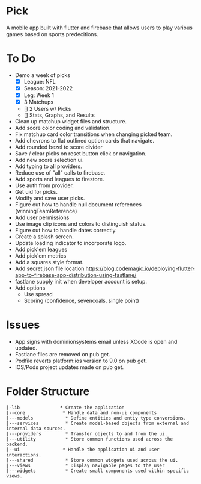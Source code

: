 
# Pick

A mobile app built with flutter and firebase that allows users to play various games based on sports predecitions.

# To Do
- Demo a week of picks
    - [x] League: NFL
    - [x] Season: 2021-2022
    - [x] Leg: Week 1
    - [x] 3 Matchups
    - [] 2 Users w/ Picks
    - [] Stats, Graphs, and Results
- Clean up matchup widget files and structure.
- Add score color coding and validation.
- Fix matchup card color transitions when changing picked team.
- Add chevrons to flat outlined option cards that navigate.
- Add rounded bezel to score divider
- Save / clear picks on reset button click or navigation.
- Add new score selection ui.
- Add typing to all providers.
- Reduce use of "all" calls to firebase.
- Add sports and leagues to firestore.
- Use auth from provider.
- Get uid for picks.
- Modify and save user picks.
- Figure out how to handle null document references (winningTeamReference)
- Add user permissions
- Use image clip icons and colors to distinguish status.
- Figure out how to handle dates correctly.
- Create a splash screen.
- Update loading indicator to incorporate logo.
- Add pick'em leagues
- Add pick'em metrics
- Add a squares style format.
- Add secret json file location https://blog.codemagic.io/deploying-flutter-app-to-firebase-app-distribution-using-fastlane/
- fastlane supply init when developer account is setup.
- Add options
    - Use spread
    - Scoring (confidence, sevencoals, single point)

# Issues
- App signs with dominionsystems email unless XCode is open and updated.
- Fastlane files are removed on pub get.
- Podfile reverts platform:ios version to 9.0 on pub get.
- IOS/Pods project updates made on pub get.

# Folder Structure
```
|-lib               * Create the application
|--core              * Handle data and non-ui components
|---models            * Define entities and entiy type conversions.
|---services          * Create model-based objects from external and internal data sources.        
|---providers         * Transfer objects to and from the ui.
|---utility           * Store common functions used across the backend.
|--ui                * Handle the application ui and user interactions.
|---shared            * Store common widgets used across the ui.
|---views             * Display navigable pages to the user
|---widgets           * Create small components used within specific views.
```
